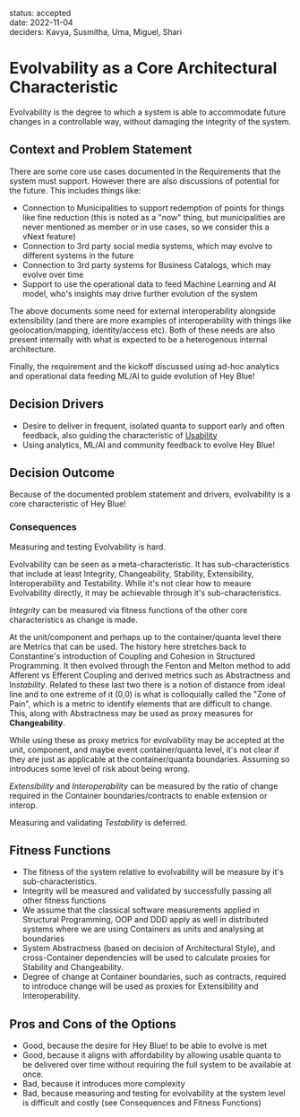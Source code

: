 status: accepted  
date: 2022-11-04  
deciders: Kavya, Susmitha, Uma, Miguel, Shari

# Evolvability as a Core Architectural Characteristic

Evolvability is the degree to which a system is able to accommodate future changes in a controllable way, without damaging the integrity of the system.

## Context and Problem Statement

There are some core use cases documented in the Requirements that the system must support. However there are also discussions of potential for the future. This includes things like:

- Connection to Municipalities to support redemption of points for things like fine reduction (this is noted as a "now" thing, but municipalities are never mentioned as member or in use cases, so we consider this a vNext feature)
- Connection to 3rd party social media systems, which may evolve to different systems in the future
- Connection to 3rd party systems for Business Catalogs, which may evolve over time
- Support to use the operational data to feed Machine Learning and AI model, who's insights may drive further evolution of the system

The above documents some need for external interoperability alongside extensibility (and there are more examples of interoperability with things like geolocation/mapping, identity/access etc). Both of these needs are also present internally with what is expected to be a heterogenous internal architecture.

Finally, the requirement and the kickoff discussed using ad-hoc analytics and operational data feeding ML/AI to guide evolution of Hey Blue!

## Decision Drivers

- Desire to deliver in frequent, isolated quanta to support early and often feedback, also guiding the characteristic of [Usability](./0005-usability.md)
- Using analytics, ML/AI and community feedback to evolve Hey Blue!

## Decision Outcome

Because of the documented problem statement and drivers, evolvability is a core characteristic of Hey Blue!

### Consequences

Measuring and testing Evolvability is hard.

Evolvability can be seen as a meta-characteristic. It has sub-characteristics that include at least Integrity, Changeability, Stability, Extensibility, Interoperability and Testability. While it's not clear how to meaure Evolvability directly, it may be achievable through it's sub-characteristics.

_Integrity_ can be measured via fitness functions of the other core characteristics as change is made.

At the unit/component and perhaps up to the container/quanta level there are Metrics that can be used. The history here stretches back to Constantine's introduction of Coupling and Cohesion in Structured Programming. It then evolved through the Fenton and Melton method to add Afferent vs Efferent Coupling and derived metrics such as Abstractness and In*stability*. Related to these last two there is a notion of distance from ideal line and to one extreme of it (0,0) is what is colloquially called the "Zone of Pain", which is a metric to identify elements that are difficult to change. This, along with Abstractness may be used as proxy measures for **Changeability**.

While using these as proxy metrics for evolvability may be accepted at the unit, component, and maybe event container/quanta level, it's not clear if they are just as applicable at the container/quanta boundaries. Assuming so introduces some level of risk about being wrong.

_Extensibility_ and _Interoperability_ can be measured by the ratio of change required in the Container boundaries/contracts to enable extension or interop.

Measuring and validating _Testability_ is deferred.

## Fitness Functions

- The fitness of the system relative to evolvability will be measure by it's sub-characteristics.
- Integrity will be measured and validated by successfully passing all other fitness functions
- We assume that the classical software measurements applied in Structural Programming, OOP and DDD apply as well in distributed systems where we are using Containers as units and analysing at boundaries
- System Abstractness (based on decision of Architectural Style), and cross-Container dependencies will be used to calculate proxies for Stability and Changeability.
- Degree of change at Container boundaries, such as contracts, required to introduce change will be used as proxies for Extensibility and Interoperability.

## Pros and Cons of the Options

- Good, because the desire for Hey Blue! to be able to evolve is met
- Good, because it aligns with affordability by allowing usable quanta to be delivered over time without requiring the full system to be available at once.
- Bad, because it introduces more complexity
- Bad, because measuring and testing for evolvability at the system level is difficult and costly (see Consequences and Fitness Functions)
